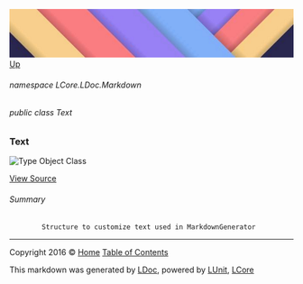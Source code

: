 ![](../Content/LDoc-banner-small.png "")
[Up](../LDoc.md)

###### namespace LCore.LDoc.Markdown

###### public class Text

### Text

 ![Type Object Class](http://b.repl.ca/v1/Type-Object%20Class-blue.png "")



[View Source](../Markdown/Text/Text.cs#L)

###### Summary

            Structure to customize text used in MarkdownGenerator
            



---

Copyright 2016 &copy; [Home](../../README.md) [Table of Contents](../../TableOfContents.md)

This markdown was generated by [LDoc](https://github.com/CodeSingularity/LDoc), powered by [LUnit](https://github.com/CodeSingularity/LUnit), [LCore](https://github.com/CodeSingularity/LCore)
